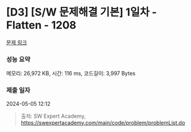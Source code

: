# [D3] [S/W 문제해결 기본] 1일차 - Flatten - 1208 

[문제 링크](https://swexpertacademy.com/main/code/problem/problemDetail.do?contestProbId=AV139KOaABgCFAYh) 

### 성능 요약

메모리: 26,972 KB, 시간: 116 ms, 코드길이: 3,997 Bytes

### 제출 일자

2024-05-05 12:12



> 출처: SW Expert Academy, https://swexpertacademy.com/main/code/problem/problemList.do